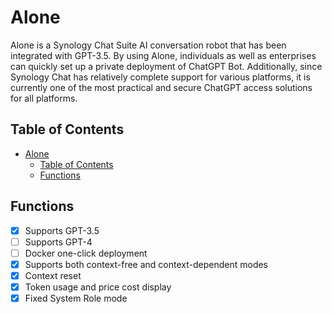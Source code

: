 # Alone

Alone is a Synology Chat Suite AI conversation robot that has been integrated with GPT-3.5. By using Alone, individuals as well as enterprises can quickly set up a private deployment of ChatGPT Bot. Additionally, since Synology Chat has relatively complete support for various platforms, it is currently one of the most practical and secure ChatGPT access solutions for all platforms.

## Table of Contents

- [Alone](#alone)
  - [Table of Contents](#table-of-contents)
  - [Functions](#functions)

## Functions

- [x] Supports GPT-3.5
- [ ] Supports GPT-4
- [ ] Docker one-click deployment
- [x] Supports both context-free and context-dependent modes
- [x] Context reset
- [x] Token usage and price cost display
- [x] Fixed System Role mode